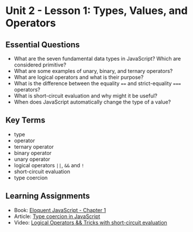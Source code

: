 # Unit 2 - Lesson 1: Types, Values, and Operators

## Essential Questions
* What are the seven fundamental data types in JavaScript? Which are considered primitive?
* What are some examples of unary, binary, and ternary operators?
* What are logical operators and what is their purpose?
* What is the difference between the equality `==` and strict-equality `===` operators?
* What is short-circuit evaluation and why might it be useful?
* When does JavaScript automatically change the type of a value?

## Key Terms
* type
* operator
* ternary operator
* binary operator
* unary operator
* logical operators `||`, `&&` and `!`
* short-circuit evaluation
* type coercion

## Learning Assignments

* Book: [Eloquent JavaScript - Chapter 1](https://eloquentjavascript.net/01_values.html)
* Article: [Type coercion in JavaScript](https://github.com/The-Marcy-Lab-School/se-unit-2/blob/master/lesson-1-types_values_operators/type-coercion.md)
* Video: [Logical Operators && Tricks with short-circuit evaluation](https://www.youtube.com/watch?v=r7v6EIiHfVA)
